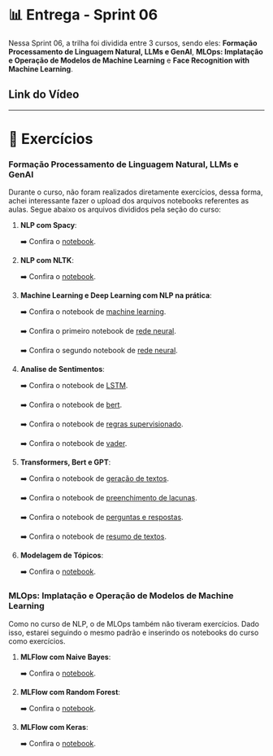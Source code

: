 # 📊 Entrega - Sprint 06

Nessa Sprint 06, a trilha foi dividida entre 3 cursos, sendo eles: **Formação Processamento de Linguagem Natural, LLMs e GenAI**, **MLOps: Implatação e Operação de Modelos de Machine Learning** e **Face Recognition with Machine Learning**.

## Link do Vídeo
---

# 📝 Exercícios

### Formação Processamento de Linguagem Natural, LLMs e GenAI
Durante o curso, não foram realizados diretamente exercícios, dessa forma, achei interessante fazer o upload dos arquivos notebooks referentes as aulas. Segue abaixo os arquivos divididos pela seção do curso:
1. **NLP com Spacy**:

    ➡️ Confira o [notebook](./exercicios/curso%20de%20nlp/spacy/spacy.ipynb).

2. **NLP com NLTK**:

    ➡️ Confira o [notebook](./exercicios/curso%20de%20nlp/nltk/nltk.ipynb).    

3. **Machine Learning e Deep Learning com NLP na prática**:

    ➡️ Confira o notebook de [machine learning](./exercicios/curso%20de%20nlp/machine%20e%20deep%20learning%20nlp/ml-spam.ipynb).

    ➡️ Confira o primeiro notebook de [rede neural](./exercicios/curso%20de%20nlp/machine%20e%20deep%20learning%20nlp/rede-neural.ipynb).

    ➡️ Confira o segundo notebook de [rede neural](./exercicios/curso%20de%20nlp/machine%20e%20deep%20learning%20nlp/rede-neural-2.ipynb).


4. **Analise de Sentimentos**:

    ➡️ Confira o notebook de [LSTM](./exercicios/curso%20de%20nlp/analise%20de%20sentimentos/lstm.ipynb).

    ➡️ Confira o notebook de [bert](./exercicios/curso%20de%20nlp/analise%20de%20sentimentos/bert.ipynb).

    ➡️ Confira o notebook de [regras supervisionado](./exercicios/curso%20de%20nlp/analise%20de%20sentimentos/regras-supervisionado.ipynb).

    ➡️ Confira o notebook de [vader](./exercicios/curso%20de%20nlp/analise%20de%20sentimentos/vader.ipynb).

5. **Transformers, Bert e GPT**:

    ➡️ Confira o notebook de [geração de textos](./exercicios/curso%20de%20nlp/transformers,%20bert%20e%20gpt/geracao-texto.ipynb).

    ➡️ Confira o notebook de [preenchimento de lacunas](./exercicios/curso%20de%20nlp/transformers,%20bert%20e%20gpt/preenchimento-lacunas.ipynb).

    ➡️ Confira o notebook de [perguntas e respostas](./exercicios/curso%20de%20nlp/transformers,%20bert%20e%20gpt/perguntas-respostas.ipynb).

    ➡️ Confira o notebook de [resumo de textos](./exercicios/curso%20de%20nlp/transformers,%20bert%20e%20gpt/resumo-textos.ipynb).

6. **Modelagem de Tópicos**:

    ➡️ Confira o [notebook](./exercicios/curso%20de%20nlp/modelagem%20de%20topicos/bert.ipynb).


### MLOps: Implatação e Operação de Modelos de Machine Learning
Como no curso de NLP, o de MLOps também não tiveram exercícios. Dado isso, estarei seguindo o mesmo padrão e inserindo os notebooks do curso como exercícios.

1. **MLFlow com Naive Bayes**:

    ➡️ Confira o [notebook](./exercicios/curso%20de%20mlops/MLFlow-NB.ipynb).

2. **MLFlow com Random Forest**:

    ➡️ Confira o [notebook](./exercicios/curso%20de%20mlops/MLFlow-RF.ipynb).

3. **MLFlow com Keras**:

    ➡️ Confira o [notebook](./exercicios/curso%20de%20mlops/MLFlow-Keras.ipynb).
